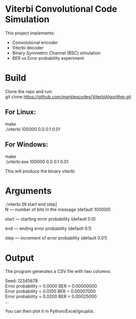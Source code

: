 # Viterbi Convolutional Code Simulation

This project implements:
- Convolutional encoder
- Viterbi decoder
- Binary Symmetric Channel (BSC) simulation
- BER vs Error probability experiment

# Build
Clone the repo and run:  
git clone https://github.com/marklescodes/ViterbiAlgorithm.git

## For Linux:
make\
./viterbi 100000 0.0 0.1 0.01


## For Windows:
make\
.\viterbi.exe 100000 0.0 0.1 0.01

This will produce the binary viterbi

# Arguments
./viterbi [N start end step]<br />
N — number of bits in the message (default 100000)

start — starting error probability (default 0.0)

end — ending error probability (default 0.1)

step — increment of error probability (default 0.01)

# Output

The program generates a CSV file with two columns:<br />

Seed: 12345678<br />
Error probability = 0.0000 BER = 0.00000000<br />
Error probability = 0.0100 BER = 0.00007000<br />
Error probability = 0.0200 BER = 0.00025000<br />
...<br />


You can then plot it in Python/Excel/gnuplot.

